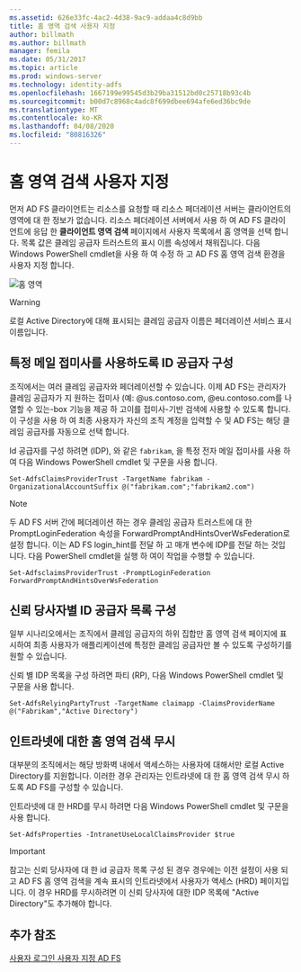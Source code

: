 ```yaml
---
ms.assetid: 626e33fc-4ac2-4d38-9ac9-addaa4c8d9bb
title: 홈 영역 검색 사용자 지정
author: billmath
ms.author: billmath
manager: femila
ms.date: 05/31/2017
ms.topic: article
ms.prod: windows-server
ms.technology: identity-adfs
ms.openlocfilehash: 1667199e99545d3b29ba31512bd0c25718b93c4b
ms.sourcegitcommit: b00d7c8968c4adc8f699dbee694afe6ed36bc9de
ms.translationtype: MT
ms.contentlocale: ko-KR
ms.lasthandoff: 04/08/2020
ms.locfileid: "80816326"
---
```

# <a name="home-realm-discovery-customization"></a>홈 영역 검색 사용자 지정


먼저 AD FS 클라이언트는 리소스를 요청할 때 리소스 페더레이션 서버는 클라이언트의 영역에 대 한 정보가 없습니다. 리소스 페더레이션 서버에서 사용 하 여 AD FS 클라이언트에 응답 한 **클라이언트 영역 검색** 페이지에서 사용자 목록에서 홈 영역을 선택 합니다. 목록 값은 클레임 공급자 트러스트의 표시 이름 속성에서 채워집니다. 다음 Windows PowerShell cmdlet을 사용 하 여 수정 하 고 AD FS 홈 영역 검색 환경을 사용자 지정 합니다.  
  
![홈 영역](media/AD-FS-user-sign-in-customization/ADFS_Blue_Custom4.png)  
  
> [!WARNING]  
> 로컬 Active Directory에 대해 표시되는 클레임 공급자 이름은 페더레이션 서비스 표시 이름입니다.  
  



## <a name="configure-identity-provider-to-use-certain-email-suffixes"></a>특정 메일 접미사를 사용하도록 ID 공급자 구성  
조직에서는 여러 클레임 공급자와 페더레이션할 수 있습니다. 이제 AD FS는 관리자가 클레임 공급자가 지 원하는 접미사 (예: @us.contoso.com, @eu.contoso.com를 나열할 수 있는\-box 기능을 제공 하 고이를 접미사\-기반 검색에 사용할 수 있도록 합니다. 이 구성을 사용 하 여 최종 사용자가 자신의 조직 계정을 입력할 수 및 AD FS는 해당 클레임 공급자를 자동으로 선택 합니다.  
  
Id 공급자를 구성 하려면 \(IDP\), 와 같은 `fabrikam`, 을 특정 전자 메일 접미사를 사용 하 여 다음 Windows PowerShell cmdlet 및 구문을 사용 합니다.  
  

`Set-AdfsClaimsProviderTrust -TargetName fabrikam -OrganizationalAccountSuffix @("fabrikam.com";"fabrikam2.com") ` 
 
>[!NOTE]
> 두 AD FS 서버 간에 페더레이션 하는 경우 클레임 공급자 트러스트에 대 한 PromptLoginFederation 속성을 ForwardPromptAndHintsOverWsFederation로 설정 합니다.  이는 AD FS login_hint를 전달 하 고 매개 변수에 IDP를 전달 하는 것입니다.  다음 PowerShell cmdlet을 실행 하 여이 작업을 수행할 수 있습니다.
>
>`Set-AdfsclaimsProviderTrust -PromptLoginFederation ForwardPromptAndHintsOverWsFederation`

## <a name="configure-an-identity-provider-list-per-relying-party"></a>신뢰 당사자별 ID 공급자 목록 구성  
일부 시나리오에서는 조직에서 클레임 공급자의 하위 집합만 홈 영역 검색 페이지에 표시하여 최종 사용자가 애플리케이션에 특정한 클레임 공급자만 볼 수 있도록 구성하기를 원할 수 있습니다.  
  
신뢰 별 IDP 목록을 구성 하려면 파티 \(RP\), 다음 Windows PowerShell cmdlet 및 구문을 사용 합니다.  
  
 
`Set-AdfsRelyingPartyTrust -TargetName claimapp -ClaimsProviderName @("Fabrikam","Active Directory") ` 

  
## <a name="bypass-home-realm-discovery-for-the-intranet"></a>인트라넷에 대한 홈 영역 검색 무시  
대부분의 조직에서는 해당 방화벽 내에서 액세스하는 사용자에 대해서만 로컬 Active Directory를 지원합니다. 이러한 경우 관리자는 인트라넷에 대 한 홈 영역 검색 무시 하도록 AD FS를 구성할 수 있습니다.  
  
인트라넷에 대 한 HRD를 무시 하려면 다음 Windows PowerShell cmdlet 및 구문을 사용 합니다.  
  

`Set-AdfsProperties -IntranetUseLocalClaimsProvider $true ` 
 
  
> [!IMPORTANT]  
> 참고는 신뢰 당사자에 대 한 id 공급자 목록 구성 된 경우 경우에는 이전 설정이 사용 되 고 AD FS 홈 영역 검색을 계속 표시의 인트라넷에서 사용자가 액세스 \(HRD\) 페이지입니다. 이 경우 HRD를 무시하려면 이 신뢰 당사자에 대한 IDP 목록에 "Active Directory"도 추가해야 합니다.  

## <a name="additional-references"></a>추가 참조 
[사용자 로그인 사용자 지정 AD FS](AD-FS-user-sign-in-customization.md)  
